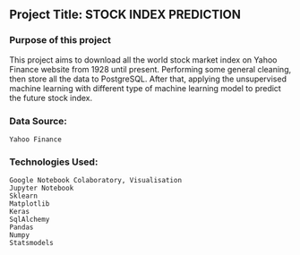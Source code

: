 ## Project Title: STOCK INDEX PREDICTION

### Purpose of this project

This project aims to download all the world stock market index on Yahoo Finance website from 1928 until present. Performing some general cleaning, then store all the data to PostgreSQL. After that, applying the unsupervised machine learning with different type of machine learning model to predict the future stock index.

### Data Source:

    Yahoo Finance

### Technologies Used:

    Google Notebook Colaboratory, Visualisation
    Jupyter Notebook
    Sklearn
    Matplotlib
    Keras
    SqlAlchemy
    Pandas
    Numpy
    Statsmodels
    
